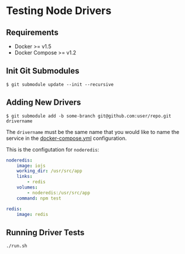 # Testing Node Drivers

## Requirements

* Docker >= v1.5
* Docker Compose >= v1.2

## Init Git Submodules

```
$ git submodule update --init --recursive
```

## Adding New Drivers

```
$ git submodule add -b some-branch git@github.com:user/repo.git drivername
```

The `drivername` must be the same name that you would like to name the service
in the [docker-compose.yml](docker-compose.yml) configuration.

This is the configutation for `noderedis`:

```yml
noderedis:
    image: iojs
    working_dir: /usr/src/app
    links:
        - redis
    volumes:
        - noderedis:/usr/src/app
    command: npm test

redis:
    image: redis
```

## Running Driver Tests

```
./run.sh
```
